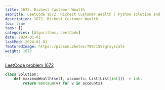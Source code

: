 ```yaml
---
title: 1672. Richest Customer Wealth
seoTitle: LeetCode 1672. Richest Customer Wealth | Python solution and explanation
description: 1672. Richest Customer Wealth
toc: true
tags: []
categories: [Algorithms, LeetCode]
date: 2024-01-01
lastMod: 2024-01-01
featuredImage: https://picsum.photos/700/155?grayscale
weight: 1672
---
```


[LeetCode problem 1672](https://leetcode.com/problems/richest-customer-wealth/)

```python
class Solution:
    def maximumWealth(self, accounts: List[List[int]]) -> int:
        return max(sum(v) for v in accounts)

```
